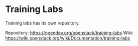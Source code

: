 Training Labs
=============

Training labs has its own repository.


Repository: https://opendev.org/openstack/training-labs
Wiki: https://wiki.openstack.org/wiki/Documentation/training-labs

